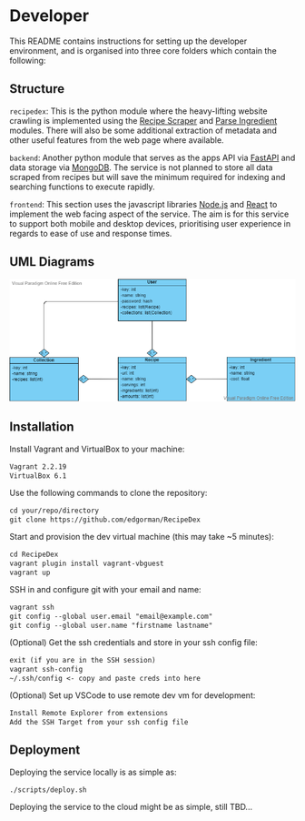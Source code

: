 # Developer

This README contains instructions for setting up the developer environment, and is organised into three core folders which contain the following:

## Structure

`recipedex`: This is the python module where the heavy-lifting website crawling is implemented using the [Recipe Scraper](https://github.com/hhursev/recipe-scrapers) and [Parse Ingredient](https://github.com/MichielMag/parse-ingredients) modules. There will also be some additional extraction of metadata and other useful features from the web page where available.

`backend`: Another python module that serves as the apps API via [FastAPI](https://fastapi.tiangolo.com/) and data storage via [MongoDB](https://www.mongodb.com/). The service is not planned to store all data scraped from recipes but will save the minimum required for indexing and searching functions to execute rapidly.

`frontend`: This section uses the javascript libraries [Node.js](https://nodejs.org/en/) and [React](https://reactjs.org/) to implement the web facing aspect of the service. The aim is for this service to support both mobile and desktop devices, prioritising user experience in regards to ease of use and response times.

## UML Diagrams

![uml diagram](images/uml%20diagram.png "UML diagram of the Database")

## Installation

Install Vagrant and VirtualBox to your machine:

```
Vagrant 2.2.19
VirtualBox 6.1
```

Use the following commands to clone the repository:

```
cd your/repo/directory
git clone https://github.com/edgorman/RecipeDex
```

Start and provision the dev virtual machine (this may take ~5 minutes):

```
cd RecipeDex
vagrant plugin install vagrant-vbguest
vagrant up
```

SSH in and configure git with your email and name:
```
vagrant ssh
git config --global user.email "email@example.com"
git config --global user.name "firstname lastname"
```

(Optional) Get the ssh credentials and store in your ssh config file:

```
exit (if you are in the SSH session)
vagrant ssh-config
~/.ssh/config <- copy and paste creds into here
```

(Optional) Set up VSCode to use remote dev vm for development:

```
Install Remote Explorer from extensions
Add the SSH Target from your ssh config file
```

## Deployment

Deploying the service locally is as simple as:

```
./scripts/deploy.sh
```

Deploying the service to the cloud might be as simple, still TBD...
